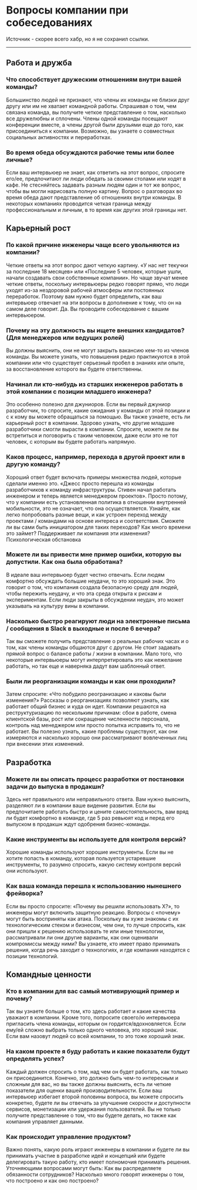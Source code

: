 # Вопросы компании при собеседованиях

Источник - скорее всего хабр, но я не сохранил ссылки.

---

## Работа и дружба

### Что способствует дружеским отношениям внутри вашей команды?

Большинство людей не признают, что члены их команды не близки друг другу или им не хватает командной работы. Спрашивая о том, чем связана команда, вы получите четкое представление о том, насколько все дружелюбны и сплочены. Члены одной команды посещают конференции вместе, а члены другой были друзьями еще до того, как присоединиться к компании. Возможно, вы узнаете о совместных социальных активностях и переработках. 

### Во время обеда обсуждаются рабочие темы или более личные?

Если ваш интервьюер не знает, как ответить на этот вопрос, спросите его/ее, предпочитают ли люди обедать за своими столами или ходят в кафе. Не стесняйтесь задавать разным людям один и тот же вопрос, чтобы вы могли нарисовать полную картину. Вопрос о разговорах во время обеда дают представление об отношениях внутри команды. В некоторых компаниях проводится четкая граница между профессиональным и личным, в то время как других этой границы нет. 

## Карьерный рост

### По какой причине инженеры чаще всего увольняются из компании?

Четкие ответы на этот вопрос дают четкую картину. «У нас нет текучки за последние 18 месяцев» или «Последние 5 человек, которые ушли, начали создавать свои собственные компании». Но чаще звучат менее четкие ответы, поскольку интервьюеры редко говорят прямо, что люди уходят из-за нездоровой рабочей атмосферы или постоянных переработок. Поэтому вам нужно будет определить, как ваш интервьюер отвечает на эти вопросы в дополнение к тому, что он на самом деле говорит. Да. Вы проводите собеседование с вашим интервьюером. 

### Почему на эту должность вы ищете внешних кандидатов? (Для менеджеров или ведущих ролей)

Вы должны выяснить, они не могут закрыть вакансию кем-то из членов команды. Вы можете узнать, что повышения редко практикуются в этой компании или что существует серьезный пробел в знаниях или опыте, за восстановление которого вы будете ответственны. 

### Начинал ли кто-нибудь из старших инженеров работать в этой компании с позиции младшего инженера?

Это особенно полезно для джуниоров. Если вы первый джуниор разработчик, то спросите, какие ожидания у команды от этой позиции и с к кому вы можете обращаться за помощью. 
Вы также узнаете, есть ли карьерный рост в компании. Здорово узнать, что другие младшие разработчики смогли вырасти в компании. Спросите, можете ли вы встретиться и поговорить с таким человеком, даже если это не тот человек, с которым вы будете работать напрямую. 

### Каков процесс, например, перехода в другой проект или в другую команду?

Хороший ответ будет включать примеры множества людей, которые сделали именно это. «Джесс просто перешла из команды разработчиков к команду инфраструктуры. Стивен начал работать инженером и теперь является менеджером проектов». Просто потому, что у компании есть установленная политика в отношении внутренней мобильности, это не означает, что она осуществляется. Узнайте, как легко попробовать разные вещи, и как устроен переход между проектами / командами на основе интереса и соответствия. Сможете ли вы сами быть инициатором для таких переходов? Как много времени это займет? Поддерживает ли компания эти изменения? 
Психологическая обстановка 

### Можете ли вы привести мне пример ошибки, которую вы допустили. Как она была обработана?

В идеале ваш интервьюер будет честно отвечать. Если людям комфортно обсуждать большие неудачи, то это хороший знак. Это говорит о том, что компания создала безопасную среду для людей, чтобы пережить неудачу, и что эта среда открыта к рискам и экспериментам. Если люди закрыты в обсуждении неудач, это может указывать на культуру вины в компании. 

### Насколько быстро реагируют люди на электронные письма / сообщения в Slack в выходные и после 6 вечера?

Так вы сможете получить представление о реальных рабочих часах и о том, как члены команды общаются друг с другом. Не стоит задавать прямой вопрос о балансе работы / жизни в компании. Мало того, что некоторые интервьюеры могут интерпретировать это как нежелание работать, но так еще и наверняка дадут вам шаблонный ответ. 

### Были ли реорганизации команды и как они проходили?

Затем спросите: «Что побудило реогранизацию и каковы были изменения?» Рассказы о реорганизациях позволяют узнать, как работает общий бизнес и куда он идет. Компании решаются на реструктуризацию по нескольким причинам: сбои в работе, смена клиентской базы, рост или сокращение численности персонала, контроль над менеджером или просто попытка исправить то, что не работает. 
Вы полезно узнать, какие проблемы существуют, как они измеряются и насколько хорошо они рассматривают вовлеченных лиц при внесении этих изменений. 

## Разработка

### Можете ли вы описать процесс разработки от постановки задачи до выпуска в продакшн?

Здесь нет правильного или неправильного ответа. Вам нужно выяснить, разделяют ли в компании ваше видение развития. Если вы предпочитаете работать быстро и цените самостоятельность, вам вряд ли будет комфортно в команде, где 5 раз ревьюят код и перед его выпуском в продакшн ждут одобрения бизнес-команды. 

### Какие инструменты вы используете для контроля версий?

Хорошие команды используют хорошие инструменты. Если вы не хотите попасть в команду, которая пользуется устаревшие инструменты, то разумно спросить, какую систему контроля версий они используют. 

### Как ваша команда перешла к использованию нынешнего фрейворка?

Если вы просто спросите: «Почему вы решили использовать X?», то инженеры могут включить защитную реакцию. Вопросы с «почему» могут быть восприняты как атака. Поскольку вы хуже знакомы с их технологическим стеком и бизнесом, чем они, то лучше спросить, как они пришли к решению использовать те или иные технологии, рассматривали ли они другие варианты, как они оценивали компромиссы между ними? Вы узнаете, кто имеет право принимать решения, когда речь заходит о технологиях, и где компания находятся с позиции технологий. 

## Командные ценности

### Кто в компании для вас самый мотивирующий пример и почему?

Так вы узнаете больше о том, кто здесь работает и какие качества уважают в компании. Кроме того, попросите своего/ю интервьюера пригласить члена команды, которым он гордится/вдохновляется. Если ему/ей сложно выбрать только одного человека, это хороший знак. Если вам назовут людей со всей компании, то это тоже хороший знак.

### На каком проекте я буду работать и какие показатели будут определять успех?

Каждый должен спросить о том, над чем он будет работать, как только он присоединится. Конечно, это должно быть чем-то интересным и сложным для вас, но вы также должны выяснить, есть ли четкие показатели для оценки вашей производительности. Если ваш интервьюер избегает второй половины вопроса, вы можете спросить конкретно, будете ли вы отвечать за улучшение скорости и доступности сервисов, монетизации или удержания пользователей. Вы не только получите представление о том, что вы будете делать, но также как компания управляет данными.

### Как происходит управление продуктом?

Важно понять, какую роль играют инженеры в компании и будете ли вы принимать участие в разработке идей и концепций или будете делегировать такую работу, кто имеет полномочия принимать решения. 
Уточняющими вопросами могут быть: Как вы распределяете обязанности сотрудников? Насколько много говорят инженеры о том, что построено и как оно построено?
